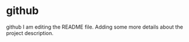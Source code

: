 # github
github
I am editing the README file. Adding some more details about the project description.

